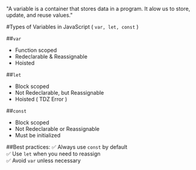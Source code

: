  "A variable is a container that stores data in a program. It alow us to store, update, and reuse values."

 
 #Types of Variables in JavaScript ( `var, let, const` )

 ##`var`
 - Function scoped
 - Redeclarable & Reassignable
 - Hoisted 

 ##`let`
 - Block scoped
 - Not Redeclarable, but Reassignable
 - Hoisted ( TDZ Error )

 ##`const`
 - Block scoped
 - Not Redeclarable or Reassignable
 - Must be initialized

 ##Best practices:
 ✅ Always use `const` by default  
 ✅ Use `let` when you need to reassign  
 ✅ Avoid `var` unless necessary  

